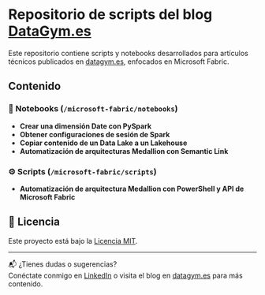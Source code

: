 # Repositorio de scripts del blog [DataGym.es](https://datagym.es)

Este repositorio contiene scripts y notebooks desarrollados para artículos técnicos publicados en [datagym.es](https://datagym.es), enfocados en Microsoft Fabric.

## Contenido

### 📕 Notebooks (`/microsoft-fabric/notebooks`)
- **Crear una dimensión Date con PySpark**
- **Obtener configuraciones de sesión de Spark**
- **Copiar contenido de un Data Lake a un Lakehouse**
- **Automatización de arquitecturas Medallion con Semantic Link**

### ⚙️ Scripts (`/microsoft-fabric/scripts`)
- **Automatización de arquitectura Medallion con PowerShell y API de Microsoft Fabric**


## 📄 Licencia

Este proyecto está bajo la [Licencia MIT](LICENSE).

---

📬 ¿Tienes dudas o sugerencias?  
Conéctate conmigo en [LinkedIn](https://www.linkedin.com/in/kilian-baccaro-salinas-23978a157/) o visita el blog en [datagym.es](https://datagym.es) para más contenido.

